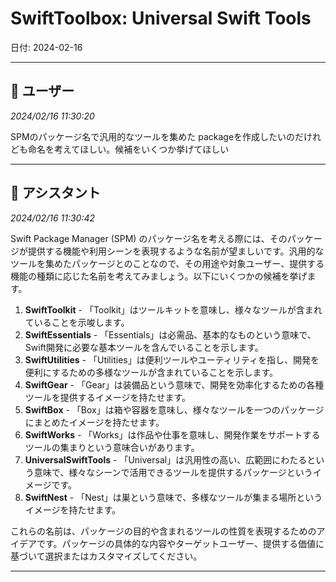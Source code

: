 # SwiftToolbox: Universal Swift Tools

日付: 2024-02-16

---

## 👤 ユーザー
*2024/02/16 11:30:20*

SPMのパッケージ名で汎用的なツールを集めた packageを作成したいのだけれども命名を考えてほしい。候補をいくつか挙げてほしい

---

## 🤖 アシスタント
*2024/02/16 11:30:42*

Swift Package Manager (SPM) のパッケージ名を考える際には、そのパッケージが提供する機能や利用シーンを表現するような名前が望ましいです。汎用的なツールを集めたパッケージとのことなので、その用途や対象ユーザー、提供する機能の種類に応じた名前を考えてみましょう。以下にいくつかの候補を挙げます。

1. **SwiftToolkit** - 「Toolkit」はツールキットを意味し、様々なツールが含まれていることを示唆します。
2. **SwiftEssentials** - 「Essentials」は必需品、基本的なものという意味で、Swift開発に必要な基本ツールを含んでいることを示します。
3. **SwiftUtilities** - 「Utilities」は便利ツールやユーティリティを指し、開発を便利にするための多様なツールが含まれていることを示します。
4. **SwiftGear** - 「Gear」は装備品という意味で、開発を効率化するための各種ツールを提供するイメージを持たせます。
5. **SwiftBox** - 「Box」は箱や容器を意味し、様々なツールを一つのパッケージにまとめたイメージを持たせます。
6. **SwiftWorks** - 「Works」は作品や仕事を意味し、開発作業をサポートするツールの集まりという意味合いがあります。
7. **UniversalSwiftTools** - 「Universal」は汎用性の高い、広範囲にわたるという意味で、様々なシーンで活用できるツールを提供するパッケージというイメージです。
8. **SwiftNest** - 「Nest」は巣という意味で、多様なツールが集まる場所というイメージを持たせます。

これらの名前は、パッケージの目的や含まれるツールの性質を表現するためのアイデアです。パッケージの具体的な内容やターゲットユーザー、提供する価値に基づいて選択またはカスタマイズしてください。

---
